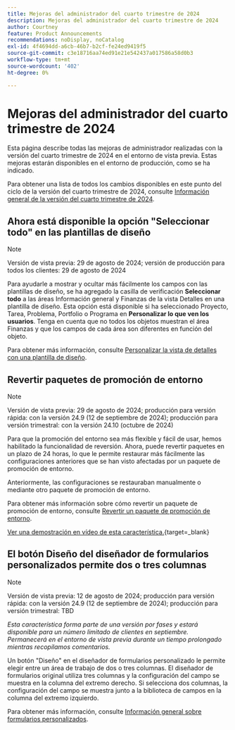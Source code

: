 ```yaml
---
title: Mejoras del administrador del cuarto trimestre de 2024
description: Mejoras del administrador del cuarto trimestre de 2024
author: Courtney
feature: Product Announcements
recommendations: noDisplay, noCatalog
exl-id: 4f4694dd-a6cb-46b7-b2cf-fe24ed9419f5
source-git-commit: c3e18716aa74ed91e21e542437a017586a58d0b3
workflow-type: tm+mt
source-wordcount: '402'
ht-degree: 0%

---
```


# Mejoras del administrador del cuarto trimestre de 2024

Esta página describe todas las mejoras de administrador realizadas con la versión del cuarto trimestre de 2024 en el entorno de vista previa. Estas mejoras estarán disponibles en el entorno de producción, como se ha indicado.

Para obtener una lista de todos los cambios disponibles en este punto del ciclo de la versión del cuarto trimestre de 2024, consulte [Información general de la versión del cuarto trimestre de 2024](/help/quicksilver/product-announcements/product-releases/24-q4-release-activity/24-q4-release-overview.md).

## Ahora está disponible la opción &quot;Seleccionar todo&quot; en las plantillas de diseño

>[!NOTE]
>
>Versión de vista previa: 29 de agosto de 2024; versión de producción para todos los clientes: 29 de agosto de 2024

Para ayudarle a mostrar y ocultar más fácilmente los campos con las plantillas de diseño, se ha agregado la casilla de verificación **Seleccionar todo** a las áreas Información general y Finanzas de la vista Detalles en una plantilla de diseño. Esta opción está disponible si ha seleccionado Proyecto, Tarea, Problema, Portfolio o Programa en **Personalizar lo que ven los usuarios**. Tenga en cuenta que no todos los objetos muestran el área Finanzas y que los campos de cada área son diferentes en función del objeto.

Para obtener más información, consulte [Personalizar la vista de detalles con una plantilla de diseño](/help/quicksilver/administration-and-setup/customize-workfront/use-layout-templates/customize-details-view-layout-template.md).

## Revertir paquetes de promoción de entorno

>[!NOTE]
>
>Versión de vista previa: 29 de agosto de 2024; producción para versión rápida: con la versión 24.9 (12 de septiembre de 2024); producción para versión trimestral: con la versión 24.10 (octubre de 2024)

Para que la promoción del entorno sea más flexible y fácil de usar, hemos habilitado la funcionalidad de reversión. Ahora, puede revertir paquetes en un plazo de 24 horas, lo que le permite restaurar más fácilmente las configuraciones anteriores que se han visto afectadas por un paquete de promoción de entorno.

Anteriormente, las configuraciones se restauraban manualmente o mediante otro paquete de promoción de entorno.

Para obtener más información sobre cómo revertir un paquete de promoción de entorno, consulte [Revertir un paquete de promoción de entorno](/help/quicksilver/administration-and-setup/set-up-workfront/workfront-testing-environments/environment-promotion-rollback.md).

[Ver una demostración en vídeo de esta característica.](https://video.tv.adobe.com/v/3434025/){target=_blank}

## El botón Diseño del diseñador de formularios personalizados permite dos o tres columnas

>[!NOTE]
>
>Versión de vista previa: 12 de agosto de 2024; producción para versión rápida: con la versión 24.9 (12 de septiembre de 2024); producción para versión trimestral: TBD
>
>_Esta característica forma parte de una versión por fases y estará disponible para un número limitado de clientes en septiembre. Permanecerá en el entorno de vista previa durante un tiempo prolongado mientras recopilamos comentarios._

Un botón &quot;Diseño&quot; en el diseñador de formularios personalizado le permite elegir entre un área de trabajo de dos o tres columnas. El diseñador de formularios original utiliza tres columnas y la configuración del campo se muestra en la columna del extremo derecho. Si selecciona dos columnas, la configuración del campo se muestra junto a la biblioteca de campos en la columna del extremo izquierdo.

Para obtener más información, consulte [Información general sobre formularios personalizados](/help/quicksilver/administration-and-setup/customize-workfront/create-manage-custom-forms/custom-forms-overview.md).
